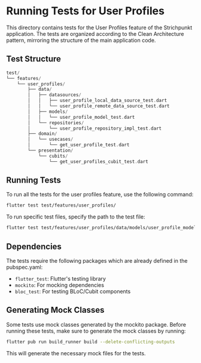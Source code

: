 # Running Tests for User Profiles

This directory contains tests for the User Profiles feature of the Strichpunkt application. The tests are organized according to the Clean Architecture pattern, mirroring the structure of the main application code.

## Test Structure

``` dart
test/
└── features/
    └── user_profiles/
        ├── data/
        │   ├── datasources/
        │   │   ├── user_profile_local_data_source_test.dart
        │   │   └── user_profile_remote_data_source_test.dart
        │   ├── models/
        │   │   └── user_profile_model_test.dart
        │   └── repositories/
        │       └── user_profile_repository_impl_test.dart
        ├── domain/
        │   └── usecases/
        │       └── get_user_profile_test.dart
        └── presentation/
            └── cubits/
                └── get_user_profiles_cubit_test.dart
```

## Running Tests

To run all the tests for the user profiles feature, use the following command:

```bash
flutter test test/features/user_profiles/
```

To run specific test files, specify the path to the test file:

```bash
flutter test test/features/user_profiles/data/models/user_profile_model_test.dart
```

## Dependencies

The tests require the following packages which are already defined in the pubspec.yaml:

- `flutter_test`: Flutter's testing library
- `mockito`: For mocking dependencies
- `bloc_test`: For testing BLoC/Cubit components

## Generating Mock Classes

Some tests use mock classes generated by the mockito package. Before running these tests, make sure to generate the mock classes by running:

```bash
flutter pub run build_runner build --delete-conflicting-outputs
```

This will generate the necessary mock files for the tests.
